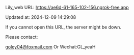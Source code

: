 Lily_web URL: https://ae6d-61-165-102-156.ngrok-free.app

Updated at: 2024-12-09 14:29:08

If you cannot open this URL, the server might be down.

Please contact: 

goley04@foxmail.com Or Wechat:GL_yeaH